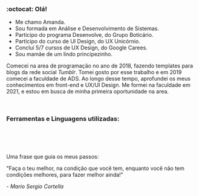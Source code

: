 ### :octocat: Olá!
* Me chamo Amanda.
* Sou formada em Análise e Desenvolvimento de Sistemas.
* Participo do programa Desenvolve, do Grupo Boticário.
* Participo do curso de UI Design, do UX Unicórnio.
* Concluí 5/7 cursos de UX Design, do Google Carees.
* Sou mamãe de um lindo principezinho.

<p>Comecei na area de programação no ano de 2018, fazendo templates para blogs da rede social <i>Tumblr</i>. Tomei gosto por esse trabalho e em 2019 comecei a faculdade de ADS. Ao longo desse tempo, aprofundei os meus conhecimentos em front-end e UX/UI Design. Me formei na faculdade em 2021, e estou em busca de minha primeira oportunidade na area.</p>

<br>

### Ferramentas e Linguagens utilizadas:

<br><br><br>



<p>Uma frase que guia os meus passos:</p>
<p>"Faça o teu melhor, na condição que você tem, enquanto você não tem condições melhores, para fazer melhor ainda!"<p>
<i>- Mario Sergio Cortella</i>

